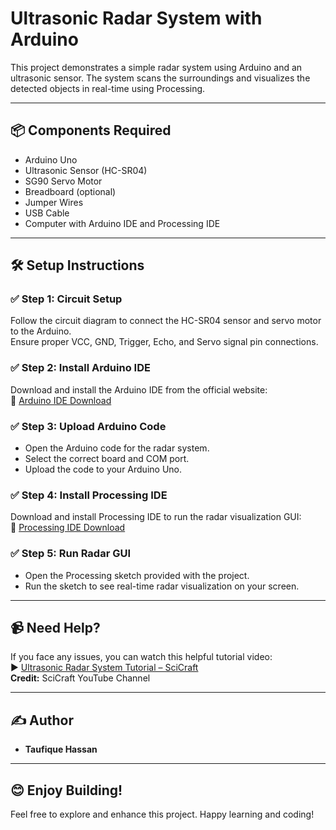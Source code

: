 # Ultrasonic Radar System with Arduino

This project demonstrates a simple radar system using Arduino and an ultrasonic sensor. The system scans the surroundings and visualizes the detected objects in real-time using Processing.

---

## 📦 Components Required

- Arduino Uno  
- Ultrasonic Sensor (HC-SR04)  
- SG90 Servo Motor  
- Breadboard (optional)  
- Jumper Wires  
- USB Cable  
- Computer with Arduino IDE and Processing IDE

---

## 🛠️ Setup Instructions

### ✅ Step 1: Circuit Setup
Follow the circuit diagram to connect the HC-SR04 sensor and servo motor to the Arduino.  
Ensure proper VCC, GND, Trigger, Echo, and Servo signal pin connections.

### ✅ Step 2: Install Arduino IDE
Download and install the Arduino IDE from the official website:  
🔗 [Arduino IDE Download](https://www.arduino.cc/en/software)

### ✅ Step 3: Upload Arduino Code
- Open the Arduino code for the radar system.
- Select the correct board and COM port.
- Upload the code to your Arduino Uno.

### ✅ Step 4: Install Processing IDE
Download and install Processing IDE to run the radar visualization GUI:  
🔗 [Processing IDE Download](https://processing.org/download)

### ✅ Step 5: Run Radar GUI
- Open the Processing sketch provided with the project.
- Run the sketch to see real-time radar visualization on your screen.

---

## 📹 Need Help?

If you face any issues, you can watch this helpful tutorial video:  
▶️ [Ultrasonic Radar System Tutorial – SciCraft](https://www.youtube.com/watch?v=SvLObGL-5ZY&t=18s)  
**Credit:** SciCraft YouTube Channel

---

## ✍️ Author
  
- **Taufique Hassan** 

---

## 😊 Enjoy Building!
Feel free to explore and enhance this project. Happy learning and coding!
